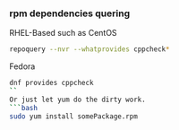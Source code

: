 ### rpm dependencies quering
RHEL-Based such as CentOS
```bash
repoquery --nvr --whatprovides cppcheck*
```
Fedora

```bash
dnf provides cppcheck
``
Or just let yum do the dirty work.
```bash
sudo yum install somePackage.rpm 
```


